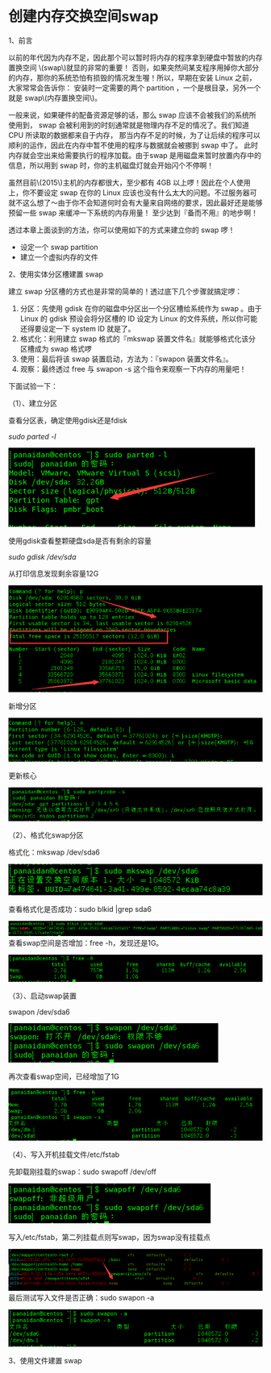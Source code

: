 # 创建内存交换空间swap

1、前言

以前的年代因为内存不足，因此那个可以暂时将内存的程序拿到硬盘中暂放的内存置换空间 \\\(swap\\\)就显的非常的重要！ 否则，如果突然间某支程序用掉你大部分的内存，那你的系统恐怕有损毁的情况发生喔！所以，早期在安装 Linux 之前，大家常常会告诉你： 安装时一定需要的两个 partition ，一个是根目录，另外一个就是 swap\\\(内存置换空间\\\)。

一般来说，如果硬件的配备资源足够的话，那么 swap 应该不会被我们的系统所使用到， swap 会被利用到的时刻通常就是物理内存不足的情况了。我们知道 CPU 所读取的数据都来自于内存， 那当内存不足的时候，为了让后续的程序可以顺利的运作，因此在内存中暂不使用的程序与数据就会被挪到 swap 中了。 此时内存就会空出来给需要执行的程序加载。由于swap 是用磁盘来暂时放置内存中的信息，所以用到 swap 时，你的主机磁盘灯就会开始闪个不停啊！

虽然目前\\\(2015\\\)主机的内存都很大，至少都有 4GB 以上啰！因此在个人使用上，你不要设定 swap 在你的 Linux 应该也没有什么太大的问题。不过服务器可就不这么想了～由于你不会知道何时会有大量来自网络的要求，因此最好还是能够预留一些 swap 来缓冲一下系统的内存用量！ 至少达到『备而不用』的地步啊！

透过本章上面谈到的方法，你可以使用如下的方式来建立你的 swap 啰！

* 设定一个 swap partition
* 建立一个虚拟内存的文件

2、使用实体分区槽建置 swap

建立 swap 分区槽的方式也是非常的简单的！透过底下几个步骤就搞定啰：

1. 分区：先使用 gdisk 在你的磁盘中分区出一个分区槽给系统作为 swap 。由于 Linux 的 gdisk 预设会将分区槽的 ID 设定为 Linux 的文件系统，所以你可能还得要设定一下 system ID 就是了。
2. 格式化：利用建立 swap 格式的『mkswap 装置文件名』就能够格式化该分区槽成为 swap 格式啰
3. 使用：最后将该 swap 装置启动，方法为：『swapon 装置文件名』。
4. 观察：最终透过 free 与 swapon -s 这个指令来观察一下内存的用量吧！

下面试验一下：

（1）、建立分区

查看分区表，确定使用gdisk还是fdisk

_sudo parted -l_

![](/assets/查看分区表.png)

使用gdisk查看整颗硬盘sda是否有剩余的容量

_sudo gdisk /dev/sda_

从打印信息发现剩余容量12G

![](/assets/sda剩余容量.png)

新增分区

![](/assets/新增swap分区.png)

更新核心

![](/assets/更新核心.png)

（2）、格式化swap分区

格式化：mkswap /dev/sda6

![](/assets/格式化swap分区.png)

查看格式化是否成功：sudo blkid \|grep sda6

![](/assets/查看swap是否格式化成功.png)查看swap空间是否增加：free -h，发现还是1G。

![](/assets/查看swap是否增加.png)

（3）、启动swap装置

swapon /dev/sda6

![](/assets/启动swap装置.png)

再次查看swap空间，已经增加了1G

![](/assets/再次查看swap空间.png)

（4）、写入开机挂载文件/etc/fstab

先卸载刚挂载的swap：sudo swapoff /dev/off

![](/assets/卸载swap.png)

写入/etc/fstab，第二列挂载点则写swap，因为swap没有挂载点

![](/assets/swap写入/etc/fstab.png)最后测试写入文件是否正确：sudo swapon -a

![](/assets/测试swap是否正确写入文件.png)

3、使用文件建置 swap

